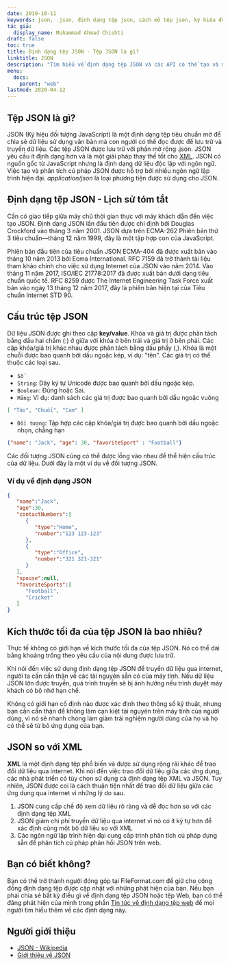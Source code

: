 ```yaml
---
date: 2019-10-11
keywords: json, .json, định dạng tệp json, cách mở tệp json, ký hiệu đối tượng javascript, định dạng dữ liệu json, định dạng tệp .json
tác giả:
  display_name: Muhammad Ahmad Chishti
draft: false
toc: true
title: Định dạng tệp JSON - Tệp JSON là gì?
linktitle: JSON
description: "Tìm hiểu về định dạng tệp JSON và các API có thể tạo và mở tệp JSON."
menu:
  docs:
    parent: "web"
lastmod: 2020-04-12
---
```


## Tệp JSON là gì?

JSON (Ký hiệu đối tượng JavaScript) là một định dạng tệp tiêu chuẩn mở để chia sẻ dữ liệu sử dụng văn bản mà con người có thể đọc được để lưu trữ và truyền dữ liệu. Các tệp JSON được lưu trữ với phần mở rộng .json. JSON yêu cầu ít định dạng hơn và là một giải pháp thay thế tốt cho [XML](/vi/web/xml/). JSON có nguồn gốc từ JavaScript nhưng là định dạng dữ liệu độc lập với ngôn ngữ. Việc tạo và phân tích cú pháp JSON được hỗ trợ bởi nhiều ngôn ngữ lập trình hiện đại. *application/json* là loại phương tiện được sử dụng cho JSON.

## Định dạng tệp JSON - Lịch sử tóm tắt

Cần có giao tiếp giữa máy chủ thời gian thực với máy khách dẫn đến việc tạo JSON. Định dạng JSON lần đầu tiên được chỉ định bởi Douglas Crockford vào tháng 3 năm 2001. JSON dựa trên ECMA-262 Phiên bản thứ 3 tiêu chuẩn—tháng 12 năm 1999, đây là một tập hợp con của JavaScript.

Phiên bản đầu tiên của tiêu chuẩn JSON ECMA-404 đã được xuất bản vào tháng 10 năm 2013 bởi Ecma International. RFC 7159 đã trở thành tài liệu tham khảo chính cho việc sử dụng Internet của JSON vào năm 2014. Vào tháng 11 năm 2017, ISO/IEC 21778:2017 đã được xuất bản dưới dạng tiêu chuẩn quốc tế. RFC 8259 được The Internet Engineering Task Force xuất bản vào ngày 13 tháng 12 năm 2017, đây là phiên bản hiện tại của Tiêu chuẩn Internet STD 90.

## Cấu trúc tệp JSON

Dữ liệu JSON được ghi theo cặp **key/value**. Khóa và giá trị được phân tách bằng dấu hai chấm (:) ở giữa với khóa ở bên trái và giá trị ở bên phải. Các cặp khóa/giá trị khác nhau được phân tách bằng dấu phẩy (,). Khóa là một chuỗi được bao quanh bởi dấu ngoặc kép, ví dụ: "tên". Các giá trị có thể thuộc các loại sau.

- `Số`
- `String`: Dãy ký tự Unicode được bao quanh bởi dấu ngoặc kép.
- `Boolean`: Đúng hoặc Sai.
- `Mảng`: Ví dụ: danh sách các giá trị được bao quanh bởi dấu ngoặc vuông

```json
[ "Táo", "Chuối", "Cam" ]
```

- `Đối tượng`: Tập hợp các cặp khóa/giá trị được bao quanh bởi dấu ngoặc nhọn, chẳng hạn

```json
{"name": "Jack", "age": 30, "favoriteSport" : "Football"}
```

Các đối tượng JSON cũng có thể được lồng vào nhau để thể hiện cấu trúc của dữ liệu. Dưới đây là một ví dụ về đối tượng JSON.

### Ví dụ về định dạng JSON

```json
{
   "name":"Jack",
   "age":30,
   "contactNumbers":[
      {
         "type":"Home",
         "number":"123 123-123"
      },
      {
         "type":"Office",
         "number":"321 321-321"
      }
   ],
   "spouse":null,
   "favoriteSports":[
      "Football",
      "Cricket"
   ]
}
```

## Kích thước tối đa của tệp JSON là bao nhiêu?

Thực tế không có giới hạn về kích thước tối đa của tệp JSON. Nó có thể dài bằng khoảng trống theo yêu cầu của nội dung được lưu trữ.

Khi nói đến việc sử dụng định dạng tệp JSON để truyền dữ liệu qua internet, người ta cần cẩn thận về các tài nguyên sẵn có của máy tính. Nếu dữ liệu JSON lớn được truyền, quá trình truyền sẽ bị ảnh hưởng nếu trình duyệt máy khách có bộ nhớ hạn chế.


Không có giới hạn cố định nào được xác định theo thông số kỹ thuật, nhưng bạn cần cẩn thận để không làm cạn kiệt tài nguyên trên máy tính của người dùng, vì nó sẽ nhanh chóng làm giảm trải nghiệm người dùng của họ và họ có thể sẽ từ bỏ ứng dụng của bạn.

## JSON so với XML

**XML** là một định dạng tệp phổ biến và được sử dụng rộng rãi khác để trao đổi dữ liệu qua internet. Khi nói đến việc trao đổi dữ liệu giữa các ứng dụng, các nhà phát triển có tùy chọn sử dụng cả định dạng tệp XML và JSON. Tuy nhiên, JSON được coi là cách thuận tiện nhất để trao đổi dữ liệu giữa các ứng dụng qua internet vì những lý do sau.

1. JSON cung cấp chế độ xem dữ liệu rõ ràng và dễ đọc hơn so với các định dạng tệp XML
1. JSON giảm chi phí truyền dữ liệu qua internet vì nó có ít ký tự hơn để xác định cùng một bộ dữ liệu so với XML
1. Các ngôn ngữ lập trình hiện đại cung cấp trình phân tích cú pháp dựng sẵn để phân tích cú pháp phản hồi JSON trên web.

## Bạn có biết không?

Bạn có thể trở thành người đóng góp tại FileFormat.com để giữ cho cộng đồng định dạng tệp được cập nhật với những phát hiện của bạn. Nếu bạn phải chia sẻ bất kỳ điều gì về định dạng tệp JSON hoặc tệp Web, bạn có thể đăng phát hiện của mình trong phần [Tin tức về định dạng tệp web](https://news.fileformat.com/t/Web) để mọi người tìm hiểu thêm về các định dạng này.

## Người giới thiệu

- [JSON - Wikipedia](https://en.wikipedia.org/wiki/CSS)
- [Giới thiệu về JSON](https://www.digitalocean.com/community/tutorials/an-introduction-to-json)

